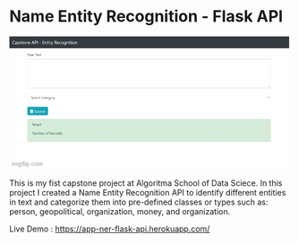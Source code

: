 # Name Entity Recognition - Flask API

![](rest_api_gif.gif)

This is my fist capstone project at Algoritma School of Data Sciece. In this project I created a Name Entity Recognition API to identify different entities in text and categorize them into pre-defined classes or types such as: person, geopolitical, organization, money, and organization.

Live Demo : https://app-ner-flask-api.herokuapp.com/

